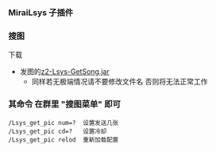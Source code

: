 ### MiraiLsys 子插件

### 搜图

下载

- 发图的[z2-Lsys-GetSong.jar ](https://github.com/Kloping/MiraiLsys/releases/download/0.1/z1-Lsys-GetPic.jar)
    - 同样若无极端情况请不要修改文件名 否则将无法正常工作

### 其命令 在群里 "搜图菜单" 即可

    /Lsys_get_pic num=?  设置发送几张
    /Lsys_get_pic cd=?   设置冷却
    /Lsys_get_pic relod  重新加载配置